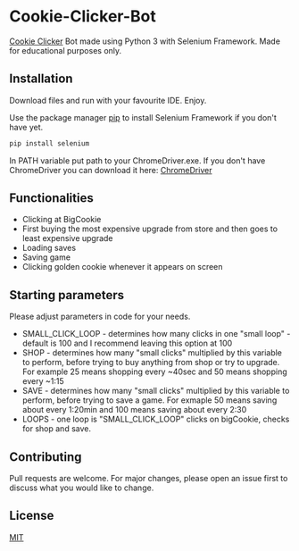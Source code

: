 # Cookie-Clicker-Bot
[Cookie Clicker](https://orteil.dashnet.org/cookieclicker/) Bot made using Python 3 with Selenium Framework. Made for educational purposes only.

## Installation

Download files and run with your favourite IDE. Enjoy.

Use the package manager [pip](https://pip.pypa.io/en/stable/) to install Selenium Framework if you don't have yet.

```bash
pip install selenium
```
In PATH variable put path to your ChromeDriver.exe. If you don't have ChromeDriver you can download it here: [ChromeDriver](https://chromedriver.chromium.org/downloads)

## Functionalities

* Clicking at BigCookie
* First buying the most expensive upgrade from store and then goes to least expensive upgrade 
* Loading saves
* Saving game
* Clicking golden cookie whenever it appears on screen

## Starting parameters

Please adjust parameters in code for your needs. 

* SMALL_CLICK_LOOP - determines how many clicks in one "small loop" - default is 100 and I recommend leaving this option at 100
* SHOP - determines how many "small clicks" multiplied by this variable to perform, before trying to buy anything from shop or try to upgrade. For example 25 means shopping every ~40sec and 50 means shopping every ~1:15
* SAVE - determines how many "small clicks" multiplied by this variable to perform, before trying to save a game. For exmaple 50 means saving about every 1:20min and 100 means saving about every 2:30
* LOOPS - one loop is "SMALL_CLICK_LOOP" clicks on bigCookie, checks for shop and save.


## Contributing
Pull requests are welcome. For major changes, please open an issue first to discuss what you would like to change.

## License
[MIT](https://choosealicense.com/licenses/mit/)
